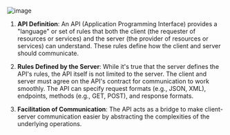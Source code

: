 ![image](https://github.com/user-attachments/assets/5adf58c6-6c12-42ae-953e-5d9b7b685628)

1) **API Definition**: An API (Application Programming Interface) provides a "language" or set of rules that both the client (the requester of resources or services) and the server (the provider of resources or services) can understand. These rules define how the client and server should communicate.

2) **Rules Defined by the Server**: While it's true that the server defines the API's rules, the API itself is not limited to the server. The client and server must agree on the API's contract for communication to work smoothly. The API can specify request formats (e.g., JSON, XML), endpoints, methods (e.g., GET, POST), and response formats.

3) **Facilitation of Communication**: The API acts as a bridge to make client-server communication easier by abstracting the complexities of the underlying operations.
